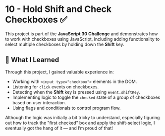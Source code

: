 # 10 - Hold Shift and Check Checkboxes ✅

This project is part of the **JavaScript 30 Challenge** and demonstrates how to work with checkboxes using JavaScript, including adding functionality to select multiple checkboxes by holding down the **Shift** key.

## 🚀 What I Learned

Through this project, I gained valuable experience in:

- Working with `<input type="checkbox">` elements in the DOM.
- Listening for `click` events on checkboxes.
- Detecting when the **Shift** key is pressed using `event.shiftKey`.
- Implementing logic to toggle the `checked` state of a group of checkboxes based on user interaction.
- Using flags and conditionals to control program flow.

Although the logic was initially a bit tricky to understand, especially figuring out how to track the "first checked" box and apply the shift-select logic, I eventually got the hang of it — and I’m proud of that!
